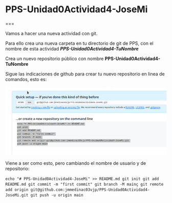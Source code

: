 # PPS-Unidad0Actividad4-JoseMi
===

Vamos a hacer una nueva actividad con git.

Para ello crea una nueva carpeta en tu directorio de git de PPS, con el nombre de esta actividad ___PPS-Unidad0Actividad4-TuNombre___

Crea un nuevo repositorio público con nombre __PPS-Unidad0Actividad4-TuNombre__

Sigue las indicaciones de github para crear tu nuevo repositorio en linea de comandos, esto es:

![](images/creaRepo.png)

Viene a ser como esto, pero cambiando el nombre de usuario y de repositorio:

``
echo "# PPS-Unidad0Actividad4-JoseMi" >> README.md
git init
git add README.md
git commit -m "first commit"
git branch -M mainç
git remote add origin git@github.com:jmmedinac03vjp/PPS-Unidad0Actividad4-JoseMi.git
git push -u origin main
``
